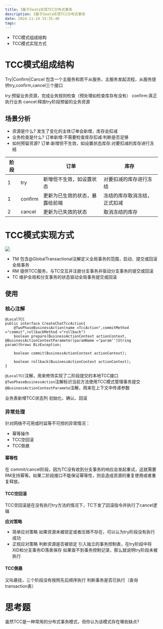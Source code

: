 ```yaml
---
title: 3基于Seata实现TCC分布式事务
description: 3基于Seata实现TCC分布式事务
date: 2024-11-24 15:35:40
tags:
---
```


- TCC模式组成结构
- TCC模式实现方式



# TCC模式组成结构
Try|Confirm|Cancel
包含一个主服务和若干从服务，主服务发起流程，从服务提供try,confirm,cancel三个接口

try:预留业务资源，完成业务规则检查（预处理如检查库存有没有）
confirm:真正执行业务
cancel:释放try阶段预留的业务资源

## 场景分析
- 资源是什么?
发生了变化的主体订单会新增，库存会扣减
- 业务检查是什么?
订单新增:不需要检查库存扣减:判断是否足够
- 如何预留资源?
订单:新增但不生效，如设置状态库存:对要扣减的库存进行冻结

|阶段|  | 订单 | 库存 |
| --- | --- | --- | --- | 
| 1 | try | 新增但不生效，如设置状态 | 对要扣减的库存进行冻结 |
| 1 | confirm | 更新为已生效的状态，暴露给前端 | 冻结的库存取消冻结，正式扣减 |
| 2 | cancel | 更新为已失效的状态 | 取消冻结的库存 |

# TCC模式实现方式
![](3-TCC模式角色交互.png)
- TM 
包含@GlobalTransactional注解定义全局事务的范围，启动、提交或回滚全局事务
- RM
提供TCC服务，与TC交互并注册分支事务并驱动分支事务的提交或回滚
- TC
维护全局和分支事务的状态驱动全局事务提交或回滚

## 使用
### 核心注解
```
@LocalTCC
public interface CreateChatTccAction{
    @TwoPhaseBusinessAction(name =TccAction",commitMethod ="commit",rollbackMethod ="rollback")
    boolean prepare(BusinessActionContext actionContext, @BusinessActionContextParameter(paramName ="param'')String param)throws BizException;

    boolean commit(BusinessActionContext actionContext);
     
    boolean rollback(BusinessActionContext actionContext);
}
```

`@LocalTCC`注解，用来修饰实现了二阶段提交的本地TCC接口
`@TwoPhaseBusinessAction`注解标识当前方法使用TCC模式管理事务提交
`@BusinessActionContextParamete`注解，用来在上下文中传递参数

业务表新增TCC状态列 初始化、确认、回滚

### 异常处理
针对网络不可用或时延等不可控的异常情况：
- 幂等操作 
- TCC空回滚
- TCC倒悬

#### 幂等性
在 commit/cancel阶段，因为TC没有收到分支事务的响应会发起重试，这就需要RM支持幂等。如果二阶段接口不能保证幂等性，则会造成资源的重复使用或者重复释放。
#### TCC空回滚
TCC空回滚是在没有执行try方法的情况下，TC下发了回滚指令并执行了cancel逻辑

**应对策略**
- 简单应对策略
如果资源未被锁定或者压根不存在，可以认为try阶段没有执行成功
- 正规应对策略
判断资源是否被锁定 引入独立的事务控制表，在try阶段中将XID和分支事务ID落表保存
如果查不到事务控制记录，那么就说明try阶段未被执行

#### TCC倒悬
又叫悬挂，三个阶段没有按照先后顺序执行
判断事务是否已执行（查询transaction表）

# 思考题
虽然TCC是一种常用的分布式事务模式，但你认为该模式存在哪些缺点?





